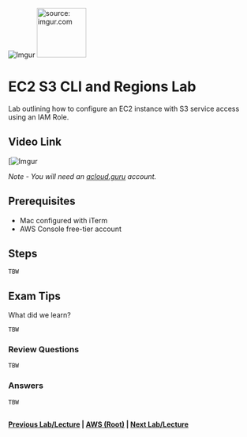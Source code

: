 ![Imgur](https://i.imgur.com/9awJmtb.png) <img src="https://i.imgur.com/M32RGmj.png" height="100" title="source: imgur.com" />


EC2 S3 CLI and Regions Lab
======

Lab outlining how to configure an EC2 instance with S3 service access using an IAM Role.


## Video Link

[![[Imgur](https://i.imgur.com/8M5pikA.png)](https://acloud.guru/course/aws-certified-solutions-architect-associate/learn/ec2/ab0c35c2-107a-ef34-d433-4ec0f9acdbec/watch)

*Note - You will need an [acloud.guru](acloud.guru) account.*


## Prerequisites

*   Mac configured with iTerm
*   AWS Console free-tier account


## Steps

    TBW
    
    
## Exam Tips

What did we learn?

    TBW
    

### Review Questions

    TBW
    

### Answers

    TBW
    
    
##

**[Previous Lab/Lecture](ec2-iam-roles-lab.md) | [AWS (Root)](../readme.adoc) | [Next Lab/Lecture](ec2-s3-regions-lab.md)** 



